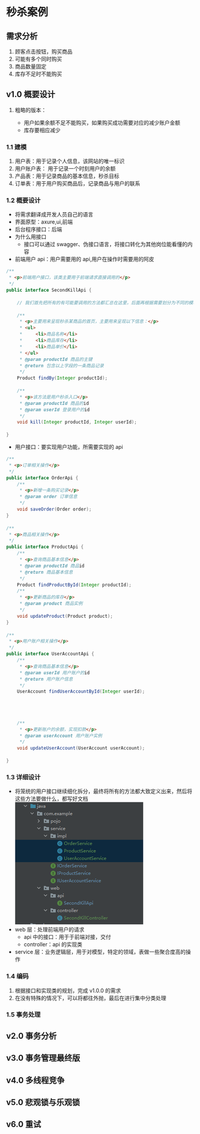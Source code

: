 # 秒杀案例

## 需求分析

1. 顾客点击按钮，购买商品
2. 可能有多个同时购买
3. 商品数量固定
4. 库存不足时不能购买

## v1.0 概要设计

1. 粗略的版本：

   - 用户如果余额不足不能购买，如果购买成功需要对应的减少账户金额
   - 库存要相应减少

### 1.1 建模

1. 用户表：用于记录个人信息，该网站的唯一标识
2. 用户账户表： 用于记录一个时刻用户的余额
3. 产品表：用于记录商品的基本信息，秒杀目标
4. 订单表：用于用户购买商品后，记录商品与用户的联系

### 1.2 概要设计

- 将需求翻译成开发人员自己的语言
- 界面原型：axure,ui,前端
- 后台程序接口：后端
- 为什么用接口
  - 接口可以通过 swagger、伪接口语言，将接口转化为其他岗位能看懂的内容
- 前端用户 api：用户需要用的 api,用户在操作时需要用的阿皮

```java
/**
 * <p>前端用户接口，该类主要用于前端请求直接调用的</p>
 */
public interface SecondKillApi {

    // 我们首先把所有的有可能要调用的方法都汇总在这里，后面再根据需要划分为不同的模块

    /**
     * <p>主要用来呈现秒杀某商品的首页，主要用来呈现以下信息：</p>
     * <ul>
     *     <li>商品名称</li>
     *     <li>商品库存</li>
     *     <li>商品单价</li>
     * </ul>
     * @param productId 商品的主键
     * @return 包含以上字段的一条商品记录
     */
    Product findBy(Integer productId);

    /**
     * <p>该方法是用户秒杀入口</p>
     * @param productId 商品的id
     * @param userId 登录用户的id
     */
    void kill(Integer productId, Integer userId);

}

```

- 用户接口：要实现用户功能，所需要实现的 api

```java
/**
 * <p>订单相关操作</p>
 */
public interface OrderApi {
    /**
     * <p>新增一条购买记录</p>
     * @param order 订单信息
     */
    void saveOrder(Order order);
}

/**
 * <p>商品相关操作</p>
 */
public interface ProductApi {
    /**
     * <p>查询商品基本信息</p>
     * @param productId 商品id
     * @return 商品基本信息
     */
    Product findProductById(Integer productId);
    /**
     * <p>更新商品的库存</p>
     * @param product 商品实例
     */
    void updateProduct(Product product);
}

/**
 * <p>用户账户相关操作</p>
 */
public interface UserAccountApi {
    /**
     * <p>查询商品基本信息</p>
     * @param userId 用户账户的id
     * @return 用户账户信息
     */
    UserAccount findUserAccountById(Integer userId);




    /**
     * <p>更新账户的余额，实现扣款</p>
     * @param userAccount 用户账户实例
     */
    void updateUserAccount(UserAccount userAccount);

}
```

### 1.3 详细设计

- 将笼统的用户接口继续细化拆分，最终将所有的方法都大致定义出来，然后将这些方法要做什么，都写好文档
  ![01](../img/01.PNG)
- web 层：处理前端用户的请求
  - api 中的接口：用于于前端对接，交付
  - controller：api 的实现类
- service 层：业务逻辑层，用于对模型，特定的领域，表做一些聚合度高的操作

### 1.4 编码

1. 根据接口和实现类的规划，完成 v1.0.0 的需求
2. 在没有特殊的情况下，可以将都往外抛，最后在进行集中分类处理

### 1.5 事务处理

## v2.0 事务分析

## v3.0 事务管理最终版

## v4.0 多线程竞争

## v5.0 悲观锁与乐观锁

## v6.0 重试
